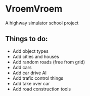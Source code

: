 # VroemVroem
A highway simulator school project

## Things to do:
- Add object types
- Add cities and houses
- Add random roads (free from grid)
- Add cars
- Add car drive AI
- Add trafic control things
- Add take over car
- Add road construction tools
